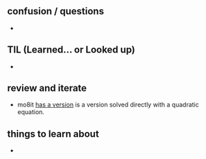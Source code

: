 
## confusion / questions
* 

## TIL (Learned... or Looked up)
* 

## review and iterate
* mo8it [has a version](https://codeberg.org/mo8it/advent-of-code-2023/src/branch/main/day6/src/part2.rs) is a version solved directly with a quadratic equation. 

## things to learn about
* 


